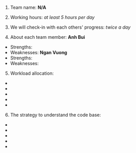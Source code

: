 1. Team name: __N/A__

2. Working hours: _at least 5 hours per day_

3. We will check-in with each others' progress: _twice a day_

4. About each team member:
__Anh Bui__
  * Strengths:
  * Weaknesses:
__Ngan Vuong__
  * Strengths:
  * Weaknesses:

5. Workload allocation:
-
-
-
-
-

6. The strategy to understand the code base:
-
-
-
-
-
